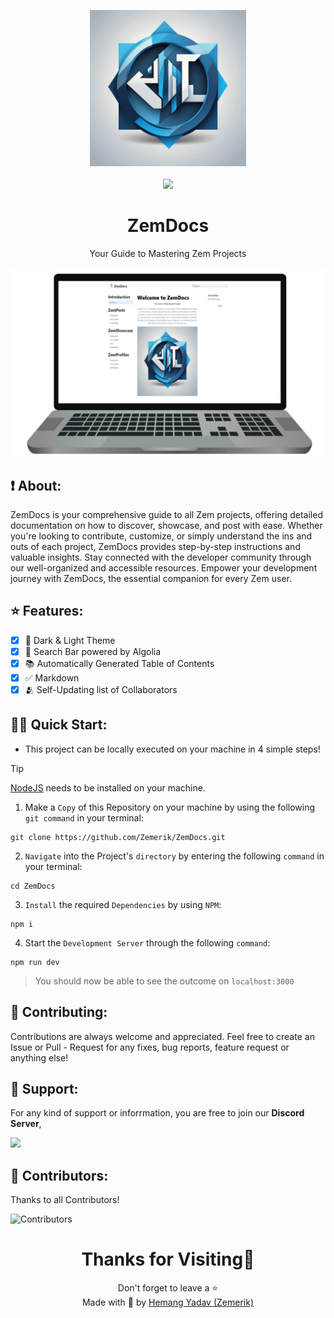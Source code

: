 
<p align = "center">

<img src = "public/logo.png" style = "height:250px;width:250px">

<br>

<br>

<img src = "https://skillicons.dev/icons?i=,typescript,astro,react,nodejs,scss,vscode,vercel,github&perline=25">

</p>

<h1 align = "center">
  ZemDocs
</h1>

<p align = "center">
  Your Guide to Mastering Zem Projects
</p>

<p align = "center">
  <img src = "public/screenshot.png">
</p>

## ❗ About:

ZemDocs is your comprehensive guide to all Zem projects, offering detailed documentation on how to discover, showcase, and post with ease. Whether you're looking to contribute, customize, or simply understand the ins and outs of each project, ZemDocs provides step-by-step instructions and valuable insights. Stay connected with the developer community through our well-organized and accessible resources. Empower your development journey with ZemDocs, the essential companion for every Zem user.

## ⭐ Features:

- [x] 👀 Dark & Light Theme
- [x] 🔎 Search Bar powered by Algolia
- [x] 📚 Automatically Generated Table of Contents
- [x] ✅ Markdown
- [x] 🫂 Self-Updating list of Collaborators

## 🏃‍♂️ Quick Start:

- This project can be locally executed on your machine in 4 simple steps!

> [!Tip]
> [NodeJS](https://nodejs.org/) needs to be installed on your machine. 


1. Make a `Copy` of this Repository on your machine by using the following `git command` in your terminal:

```
git clone https://github.com/Zemerik/ZemDocs.git
```

2. `Navigate` into the Project's `directory` by entering the following `command` in your terminal:

```
cd ZemDocs
```

3. `Install` the required `Dependencies` by using `NPM`:

```nodejs
npm i
```

4. Start the `Development Server` through the following `command`:

```nodejs
npm run dev
```

> You should now be able to see the outcome on `localhost:3000`

## 🤝 Contributing:

Contributions are always welcome and appreciated. Feel free to create an Issue or Pull - Request for any fixes, bug reports, feature request or anything else!

## 💁 Support:

For any kind of support or inforrmation, you are free to join our **Discord Server**,

<a href = "https://discord.gg/UF9KsmuGbr">
  <img src = "https://invidget.switchblade.xyz/UF9KsmuGbr">
</a>

## 🥳 Contributors:

Thanks to all Contributors!

![Contributors](https://contrib.rocks/image?repo=Zemerik/Zemshowcase)

<h1 align = "center">
  Thanks for Visiting🙏
</h1>

<p align = "center">
  Don't forget to leave a ⭐
  <br>
  Made with 💖 by <a href = "https://github.com/Zemerik">Hemang Yadav (Zemerik)</a>
</p>

